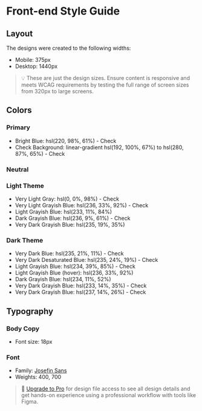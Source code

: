 # Front-end Style Guide

## Layout

The designs were created to the following widths:

- Mobile: 375px
- Desktop: 1440px

> 💡 These are just the design sizes. Ensure content is responsive and meets WCAG requirements by testing the full range of screen sizes from 320px to large screens.

## Colors

### Primary

- Bright Blue: hsl(220, 98%, 61%) - Check
- Check Background: linear-gradient hsl(192, 100%, 67%) to hsl(280, 87%, 65%) - Check

### Neutral

### Light Theme

- Very Light Gray: hsl(0, 0%, 98%) - Check
- Very Light Grayish Blue: hsl(236, 33%, 92%) - Check
- Light Grayish Blue: hsl(233, 11%, 84%)
- Dark Grayish Blue: hsl(236, 9%, 61%) - Check
- Very Dark Grayish Blue: hsl(235, 19%, 35%)

### Dark Theme

- Very Dark Blue: hsl(235, 21%, 11%) - Check
- Very Dark Desaturated Blue: hsl(235, 24%, 19%) - Check
- Light Grayish Blue: hsl(234, 39%, 85%) - Check
- Light Grayish Blue (hover): hsl(236, 33%, 92%)
- Dark Grayish Blue: hsl(234, 11%, 52%)
- Very Dark Grayish Blue: hsl(233, 14%, 35%) - Check
- Very Dark Grayish Blue: hsl(237, 14%, 26%) - Check

## Typography

### Body Copy

- Font size: 18px

### Font

- Family: [Josefin Sans](https://fonts.google.com/specimen/Josefin+Sans)
- Weights: 400, 700

> 💎 [Upgrade to Pro](https://www.frontendmentor.io/pro?ref=style-guide) for design file access to see all design details and get hands-on experience using a professional workflow with tools like Figma.

